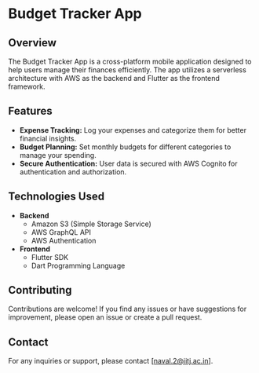 # **Budget Tracker App**

## **Overview** 
The Budget Tracker App is a cross-platform mobile application designed to help users manage their finances efficiently. The app utilizes a serverless architecture with AWS as the backend and Flutter as the frontend framework.

## **Features**
* **Expense Tracking:** Log your expenses and categorize them for better financial insights.
* **Budget Planning:** Set monthly budgets for different categories to manage your spending.
* **Secure Authentication:** User data is secured with AWS Cognito for authentication and authorization.

## **Technologies Used**
* **Backend**
  * Amazon S3 (Simple Storage Service)
  * AWS GraphQL API
  * AWS Authentication
* **Frontend**
  * Flutter SDK
  * Dart Programming Language

## **Contributing**
Contributions are welcome! If you find any issues or have suggestions for improvement, please open an issue or create a pull request.

## **Contact**
For any inquiries or support, please contact [naval.2@iitj.ac.in].
